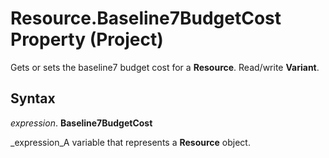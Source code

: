 
# Resource.Baseline7BudgetCost Property (Project)

Gets or sets the baseline7 budget cost for a  **Resource**. Read/write  **Variant**.


## Syntax

 _expression_. **Baseline7BudgetCost**

 _expression_A variable that represents a  **Resource** object.

